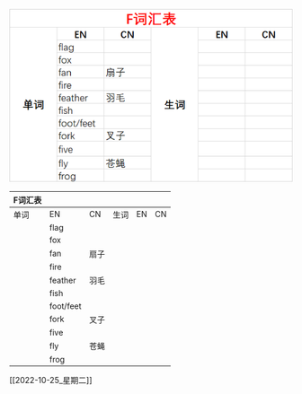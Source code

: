 ![](https://raw.githubusercontent.com/DustOfStars/ObsPicGo/master/Gavin_Obs/20221025125229.png)


| F词汇表 |           |    |    |    |    |
|------|-----------|----|----|----|----|
| 单词   | EN        | CN | 生词 | EN | CN |
|      | flag      |    |    |    |    |
|      | fox       |    |    |    |    |
|      | fan       | 扇子 |    |    |    |
|      | fire      |    |    |    |    |
|      | feather   | 羽毛 |    |    |    |
|      | fish      |    |    |    |    |
|      | foot/feet |    |    |    |    |
|      | fork      | 叉子 |    |    |    |
|      | five      |    |    |    |    |
|      | fly       | 苍蝇 |    |    |    |
|      | frog      |



[[2022-10-25_星期二]]
